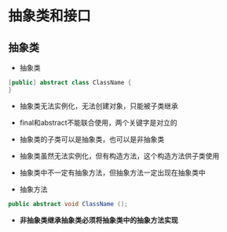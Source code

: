 # 抽象类和接口

## 抽象类

+ 抽象类

```java
[public] abstract class ClassName {
}
```

+ 抽象类无法实例化，无法创建对象，只能被子类继承

+ final和abstract不能联合使用，两个关键字是对立的

+ 抽象类的子类可以是抽象类，也可以是非抽象类

+ 抽象类虽然无法实例化，但有构造方法，这个构造方法供子类使用

+ 抽象类中不一定有抽象方法，但抽象方法一定出现在抽象类中

+ 抽象方法

```java
public abstract void ClassName ();
```

+ **非抽象类继承抽象类必须将抽象类中的抽象方法实现**
